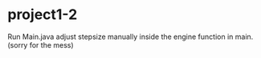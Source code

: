 # project1-2
Run Main.java adjust stepsize manually inside the engine function in main. (sorry for the mess)